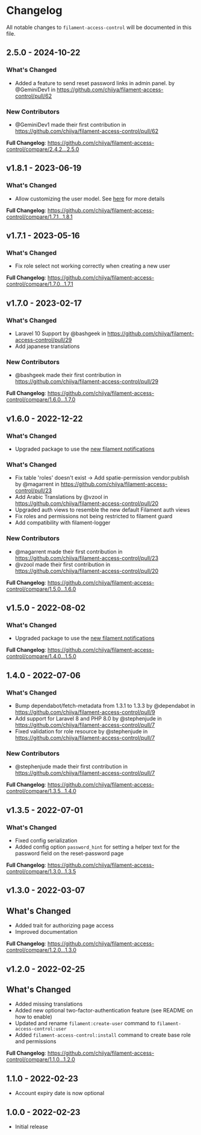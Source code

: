# Changelog

All notable changes to `filament-access-control` will be documented in this file.

## 2.5.0 - 2024-10-22

### What's Changed

* Added a feature to send reset password links in admin panel. by @GeminiDev1 in https://github.com/chiiya/filament-access-control/pull/62

### New Contributors

* @GeminiDev1 made their first contribution in https://github.com/chiiya/filament-access-control/pull/62

**Full Changelog**: https://github.com/chiiya/filament-access-control/compare/2.4.2...2.5.0

## v1.8.1 - 2023-06-19

### What's Changed

- Allow customizing the user model. See [here](https://github.com/chiiya/filament-access-control#custom-user-model) for more details

**Full Changelog**: https://github.com/chiiya/filament-access-control/compare/1.7.1...1.8.1

## v1.7.1 - 2023-05-16

### What's Changed

- Fix role select not working correctly when creating a new user

**Full Changelog**: https://github.com/chiiya/filament-access-control/compare/1.7.0...1.7.1

## v1.7.0 - 2023-02-17

### What's Changed

- Laravel 10 Support by @bashgeek in https://github.com/chiiya/filament-access-control/pull/29
- Add japanese translations

### New Contributors

- @bashgeek made their first contribution in https://github.com/chiiya/filament-access-control/pull/29

**Full Changelog**: https://github.com/chiiya/filament-access-control/compare/1.6.0...1.7.0

## v1.6.0 - 2022-12-22

### What's Changed

- Upgraded package to use the [new filament notifications](https://filamentphp.com/docs/2.x/notifications/installation)

### What's Changed

- Fix table 'roles' doesn't exist -> Add spatie-permission vendor:publish by @magarrent in https://github.com/chiiya/filament-access-control/pull/23
- Add Arabic Translations by @vzool in https://github.com/chiiya/filament-access-control/pull/20
- Upgraded auth views to resemble the new default Filament auth views
- Fix roles and permissions not being restricted to filament guard
- Add compatibility with filament-logger

### New Contributors

- @magarrent made their first contribution in https://github.com/chiiya/filament-access-control/pull/23
- @vzool made their first contribution in https://github.com/chiiya/filament-access-control/pull/20

**Full Changelog**: https://github.com/chiiya/filament-access-control/compare/1.5.0...1.6.0

## v1.5.0 - 2022-08-02

### What's Changed

- Upgraded package to use the [new filament notifications](https://filamentphp.com/docs/2.x/notifications/installation)

**Full Changelog**: https://github.com/chiiya/filament-access-control/compare/1.4.0...1.5.0

## 1.4.0 - 2022-07-06

### What's Changed

- Bump dependabot/fetch-metadata from 1.3.1 to 1.3.3 by @dependabot in https://github.com/chiiya/filament-access-control/pull/9
- Add support for Laravel 8 and PHP 8.0 by @stephenjude in https://github.com/chiiya/filament-access-control/pull/7
- Fixed validation for role resource by @stephenjude in https://github.com/chiiya/filament-access-control/pull/7

### New Contributors

- @stephenjude made their first contribution in https://github.com/chiiya/filament-access-control/pull/7

**Full Changelog**: https://github.com/chiiya/filament-access-control/compare/1.3.5...1.4.0

## v1.3.5 - 2022-07-01

### What's Changed

- Fixed config serialization
- Added config option `password_hint` for setting a helper text for the password field on the reset-password page

**Full Changelog**: https://github.com/chiiya/filament-access-control/compare/1.3.0...1.3.5

## v1.3.0 - 2022-03-07

## What's Changed

- Added trait for authorizing page access
- Improved documentation

**Full Changelog**: https://github.com/chiiya/filament-access-control/compare/1.2.0...1.3.0

## v1.2.0 - 2022-02-25

## What's Changed

- Added missing translations
- Added new optional two-factor-authentication feature (see README on how to enable)
- Updated and rename `filament:create-user` command to `filament-access-control:user`
- Added `filament-access-control:install` command to create base role and permissions

**Full Changelog**: https://github.com/chiiya/filament-access-control/compare/1.1.0...1.2.0

## 1.1.0 - 2022-02-23

- Account expiry date is now optional

## 1.0.0 - 2022-02-23

- Initial release
